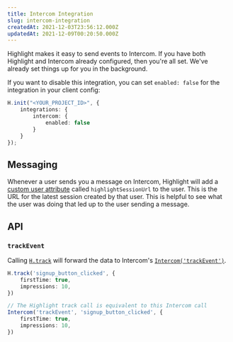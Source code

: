```yaml
---
title: Intercom Integration
slug: intercom-integration
createdAt: 2021-12-03T23:56:12.000Z
updatedAt: 2021-12-09T00:20:50.000Z
---
```


Highlight makes it easy to send events to Intercom. If you have both Highlight and Intercom already configured, then you're all set. We've already set things up for you in the background.

If you want to disable this integration, you can set `enabled: false` for the integration in your client config:

```typescript
H.init("<YOUR_PROJECT_ID>", {
	integrations: {
		intercom: {
			enabled: false
		}
	}
});
```

## Messaging

Whenever a user sends you a message on Intercom, Highlight will add a [custom user attribute](https://www.intercom.com/help/en/articles/179-send-custom-user-attributes-to-intercom) called `highlightSessionUrl` to the user. This is the URL for the latest session created by that user. This is helpful to see what the user was doing that led up to the user sending a message.

## API

### `trackEvent`

Calling [`H.track`](/sdk/client#Htrack) will forward the data to Intercom's [`Intercom('trackEvent')`](https://developers.intercom.com/installing-intercom/docs/intercom-javascript#section-intercomtrackevent).

```typescript
H.track('signup_button_clicked', {
	firstTime: true,
	impressions: 10,
})

// The Highlight track call is equivalent to this Intercom call
Intercom('trackEvent', 'signup_button_clicked', {
	firstTime: true,
	impressions: 10,
})
```
